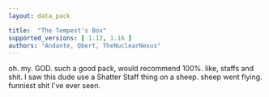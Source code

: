 ```yaml
---
layout: data_pack

title:  "The Tempest's Box"
supported_versions: [ 1.12, 1.16 ]
authors: "Andante, Qbert, TheNuclearNexus"
---
```


oh. my. GOD. such a good pack, would recommend 100%. like, staffs and shit. I saw this dude use a Shatter Staff thing on a sheep. sheep went flying. funniest shit I've ever seen.
